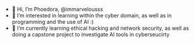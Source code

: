- 👋 Hi, I’m Phoedora, @immarvelousss
- 👀 I’m interested in learning within the cyber domain, as well as in programming and the use of AI :)
- 🌱 I’m currently learning ethical hacking and network security, as well as doing a capstone project to investigate AI tools in cyberseucirty

<!---
immarvelousss/immarvelousss is a ✨ special ✨ repository because its `README.md` (this file) appears on your GitHub profile.
You can click the Preview link to take a look at your changes.
--->
